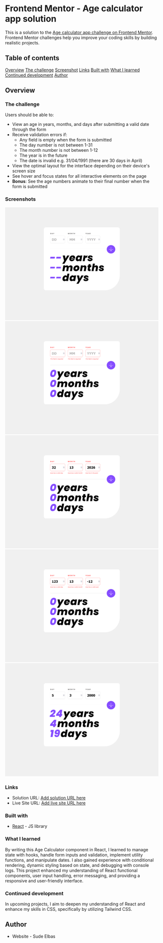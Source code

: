 # Frontend Mentor - Age calculator app solution

This is a solution to the [Age calculator app challenge on Frontend Mentor](https://www.frontendmentor.io/challenges/age-calculator-app-dF9DFFpj-Q). Frontend Mentor challenges help you improve your coding skills by building realistic projects. 

## Table of contents

  [Overview](#overview)
  [The challenge](#the-challenge)
  [Screenshot](#screenshot)
  [Links](#links)
  [Built with](#built-with)
  [What I learned](#what-i-learned)
  [Continued development](#continued-development)
  [Author](#author)

## Overview

### The challenge

Users should be able to:

- View an age in years, months, and days after submitting a valid date through the form
- Receive validation errors if:
  - Any field is empty when the form is submitted
  - The day number is not between 1-31
  - The month number is not between 1-12
  - The year is in the future
  - The date is invalid e.g. 31/04/1991 (there are 30 days in April)
- View the optimal layout for the interface depending on their device's screen size
- See hover and focus states for all interactive elements on the page
- **Bonus**: See the age numbers animate to their final number when the form is submitted

### Screenshots

![](./src/screenshots/AgeCalc1.png)
![](./src/screenshots/AgeCalc2.png)
![](./src/screenshots/AgeCalc3.png)
![](./src/screenshots/AgeCalc4.png)
![](./src/screenshots/AgeCalc5.png)

### Links

- Solution URL: [Add solution URL here](https://your-solution-url.com)
- Live Site URL: [Add live site URL here](https://your-live-site-url.com)

### Built with

- [React](https://reactjs.org/) - JS library

### What I learned

By writing this Age Calculator component in React, I learned to manage state with hooks, handle form inputs and validation, implement utility functions, and manipulate dates. I also gained experience with conditional rendering, dynamic styling based on state, and debugging with console logs. This project enhanced my understanding of React functional components, user input handling, error messaging, and providing a responsive and user-friendly interface.

### Continued development

In upcoming projects, I aim to deepen my understanding of React and enhance my skills in CSS, specifically by utilizing Tailwind CSS. 

## Author

- Website - Sude Elbas
